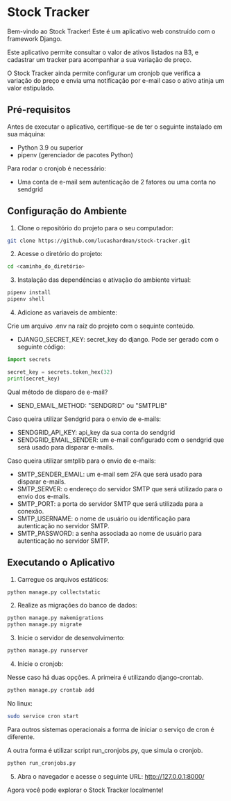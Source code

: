 # Stock Tracker

Bem-vindo ao Stock Tracker! Este é um aplicativo web construído com o framework Django.

Este aplicativo permite consultar o valor de ativos listados na B3, e cadastrar um tracker para
acompanhar a sua variação de preço.

O Stock Tracker ainda permite configurar um cronjob que verifica a variação do preço e envia uma
notificação por e-mail caso o ativo atinja um valor estipulado.

## Pré-requisitos

Antes de executar o aplicativo, certifique-se de ter o seguinte instalado em sua máquina:

- Python 3.9 ou superior
- pipenv (gerenciador de pacotes Python)

Para rodar o cronjob é necessário:

- Uma conta de e-mail sem autenticação de 2 fatores ou uma conta no sendgrid

## Configuração do Ambiente

1. Clone o repositório do projeto para o seu computador:

```bash
git clone https://github.com/lucashardman/stock-tracker.git
```

2. Acesse o diretório do projeto:

```bash
cd <caminho_do_diretório>
```

3. Instalação das dependências e ativação do ambiente virtual:

```bash
pipenv install
pipenv shell
```

4. Adicione as variaveis de ambiente:

Crie um arquivo .env na raíz do projeto com o sequinte conteúdo.

- DJANGO_SECRET_KEY: secret_key do django. Pode ser gerado com o seguinte código:
```python
import secrets

secret_key = secrets.token_hex(32)
print(secret_key)
```

Qual método de disparo de e-mail?
- SEND_EMAIL_METHOD: "SENDGRID" ou "SMTPLIB"

Caso queira utilizar Sendgrid para o envio de e-mails:
- SENDGRID_API_KEY: api_key da sua conta do sendgrid
- SENDGRID_EMAIL_SENDER: um e-mail configurado com o sendgrid que será usado para disparar e-mails.

Caso queira utilizar smtplib para o envio de e-mails:
- SMTP_SENDER_EMAIL: um e-mail sem 2FA que será usado para disparar e-mails.
- SMTP_SERVER: o endereço do servidor SMTP que será utilizado para o envio dos e-mails. 
- SMTP_PORT: a porta do servidor SMTP que será utilizada para a conexão.
- SMTP_USERNAME: o nome de usuário ou identificação para autenticação no servidor SMTP.
- SMTP_PASSWORD: a senha associada ao nome de usuário para autenticação no servidor SMTP.

## Executando o Aplicativo

1. Carregue os arquivos estáticos:

```bash
python manage.py collectstatic
```

2. Realize as migrações do banco de dados:

```bash
python manage.py makemigrations
python manage.py migrate
```

3. Inicie o servidor de desenvolvimento:

```bash
python manage.py runserver
```

4. Inicie o cronjob:

Nesse caso há duas opções. A primeira é utilizando django-crontab.

```bash
python manage.py crontab add
```
No linux:
```bash
sudo service cron start
```

Para outros sistemas operacionais a forma de iniciar o serviço de cron é diferente.

A outra forma é utilizar script run_cronjobs.py, que simula o cronjob.

```bash
python run_cronjobs.py
```

5. Abra o navegador e acesse o seguinte URL: http://127.0.0.1:8000/


Agora você pode explorar o Stock Tracker localmente!



